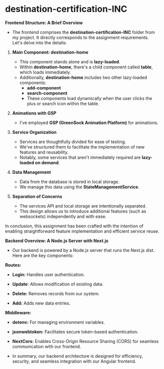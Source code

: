 # destination-certification-INC


**Frontend Structure: A Brief Overview**

- The frontend comprises the **destination-certification-INC** folder from my project. It directly corresponds to the assignment requirements. Let's delve into the details:

1. **Main Component: destination-home**
   - This component stands alone and is **lazy-loaded**.
   - Within **destination-home**, there's a child component called **table**, which loads immediately.
   - Additionally, **destination-home** includes two other lazy-loaded components:
     - **add-component**
     - **search-component**
     - These components load dynamically when the user clicks the plus or search icon within the table.

2. **Animations with GSP**
    - I've employed **GSP (GreenSock Animation Platform)** for animations.

3. **Service Organization**
   - Services are thoughtfully divided for ease of testing.
   - We've structured them to facilitate the implementation of new features and reusability.
   - Notably, some services that aren't immediately required are **lazy-loaded on demand**.

4. **Data Management**
   - Data from the database is stored in local storage.
   - We manage this data using the **StateManagementService**.

5. **Separation of Concerns**
   - The services API and local storage are intentionally separated.
   - This design allows us to introduce additional features (such as websockets) independently and with ease.

In conclusion, this assignment has been crafted with the intention of enabling straightforward feature implementation and efficient service reuse. 


**Backend Overview: A Node.js Server with Next.js**
  - Our backend is powered by a Node.js server that runs the Next.js dist. Here are the key components:

**Routes:**

- **Login:** Handles user authentication.

- **Update**: Allows modification of existing data.

- **Delete:** Removes records from our system.

- **Add:** Adds new data entries.

**Middleware:**

- **dotenv:** For managing environment variables.

- **jsonwebtoken:** Facilitates secure token-based authentication.

- **NextCors:** Enables Cross-Origin Resource Sharing (CORS) for seamless communication with our frontend.

- In summary, our backend architecture is designed for efficiency, security, and seamless integration with our Angular frontend.

